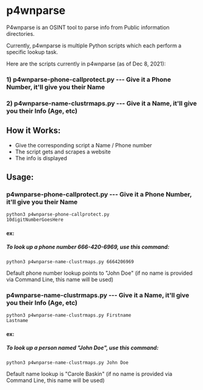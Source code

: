 # p4wnparse

P4wnparse is an OSINT tool to parse info from Public information directories.

Currently, p4wnparse is multiple Python scripts which each perform a specific lookup task.

Here are the scripts currently in p4wnparse (as of Dec 8, 2021):

### 1) p4wnparse-phone-callprotect.py --- Give it a Phone Number, it'll give you their Name
### 2) p4wnparse-name-clustrmaps.py --- Give it a Name, it'll give you their Info (Age, etc)

## How it Works:
- Give the corresponding script a Name / Phone number
- The script gets and scrapes a website
- The info is displayed

## Usage:

### p4wnparse-phone-callprotect.py --- Give it a Phone Number, it'll give you their Name

<code>python3 p4wnparse-phone-callprotect.py 10digitNumberGoesHere</code>

#### ex:  

##### To look up a phone number 666-420-6969, use this command:

<code>python3 p4wnparse-name-clustrmaps.py 6664206969</code>

Default phone number lookup points to "John Doe" (if no name is provided via Command Line, this name will be used)


### p4wnparse-name-clustrmaps.py --- Give it a Name, it'll give you their Info (Age, etc)

<code>python3 p4wnparse-name-clustrmaps.py Firstname Lastname</code>

#### ex:  
##### To look up a person named "John Doe", use this command:

<code>python3 p4wnparse-name-clustrmaps.py John Doe</code>

Default name lookup is "Carole Baskin" (if no name is provided via Command Line, this name will be used) 
